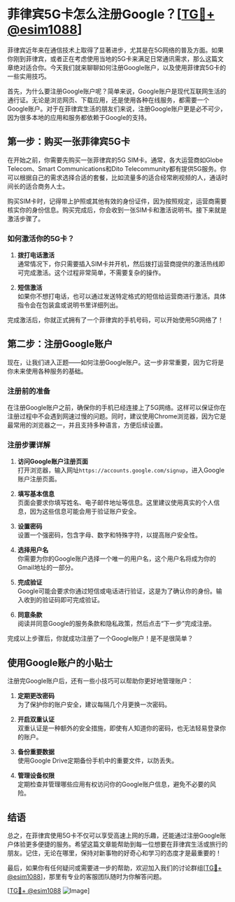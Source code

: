 # 菲律宾5G卡怎么注册Google？[[TG💪+ @esim1088](https://t.me/s/esim1088)]

菲律宾近年来在通信技术上取得了显著进步，尤其是在5G网络的普及方面。如果你刚到菲律宾，或者正在考虑使用当地的5G卡来满足日常通讯需求，那么这篇文章绝对适合你。今天我们就来聊聊如何注册Google账户，以及使用菲律宾5G卡的一些实用技巧。

首先，为什么要注册Google账户呢？简单来说，Google账户是现代互联网生活的通行证。无论是浏览网页、下载应用，还是使用各种在线服务，都需要一个Google账户。对于在菲律宾生活的朋友们来说，注册Google账户更是必不可少，因为很多本地的应用和服务都依赖于Google的支持。

## 第一步：购买一张菲律宾5G卡

在开始之前，你需要先购买一张菲律宾的5G SIM卡。通常，各大运营商如Globe Telecom、Smart Communications和Dito Telecommunity都有提供5G服务。你可以根据自己的需求选择合适的套餐，比如流量多的适合经常刷视频的人，通话时间长的适合商务人士。

购买SIM卡时，记得带上护照或其他有效的身份证件，因为按照规定，运营商需要核实你的身份信息。购买完成后，你会收到一张SIM卡和激活说明书。接下来就是激活步骤了。

### 如何激活你的5G卡？

1. **拨打电话激活**  
   通常情况下，你只需要插入SIM卡并开机，然后拨打运营商提供的激活热线即可完成激活。这个过程非常简单，不需要复杂的操作。

2. **短信激活**  
   如果你不想打电话，也可以通过发送特定格式的短信给运营商进行激活。具体指令会在包装盒或说明书里详细列出。

完成激活后，你就正式拥有了一个菲律宾的手机号码，可以开始使用5G网络了！

## 第二步：注册Google账户

现在，让我们进入正题——如何注册Google账户。这一步非常重要，因为它将是你未来使用各种服务的基础。

### 注册前的准备

在注册Google账户之前，确保你的手机已经连接上了5G网络。这样可以保证你在注册过程中不会遇到网速过慢的问题。同时，建议使用Chrome浏览器，因为它是最常用的浏览器之一，并且支持多种语言，方便后续设置。

### 注册步骤详解

1. **访问Google账户注册页面**  
   打开浏览器，输入网址`https://accounts.google.com/signup`，进入Google账户注册页面。

2. **填写基本信息**  
   页面会要求你填写姓名、电子邮件地址等信息。这里建议使用真实的个人信息，因为这些信息可能会用于验证账户安全。

3. **设置密码**  
   设置一个强密码，包含字母、数字和特殊字符，以提高账户安全性。

4. **选择用户名**  
   你需要为你的Google账户选择一个唯一的用户名，这个用户名将成为你的Gmail地址的一部分。

5. **完成验证**  
   Google可能会要求你通过短信或电话进行验证，这是为了确认你的身份。输入收到的验证码即可完成验证。

6. **同意条款**  
   阅读并同意Google的服务条款和隐私政策，然后点击“下一步”完成注册。

完成以上步骤后，你就成功注册了一个Google账户！是不是很简单？

## 使用Google账户的小贴士

注册完Google账户后，还有一些小技巧可以帮助你更好地管理账户：

1. **定期更改密码**  
   为了保护你的账户安全，建议每隔几个月更换一次密码。

2. **开启双重认证**  
   双重认证是一种额外的安全措施，即使有人知道你的密码，也无法轻易登录你的账户。

3. **备份重要数据**  
   使用Google Drive定期备份手机中的重要文件，以防丢失。

4. **管理设备权限**  
   定期检查并管理哪些应用有权访问你的Google账户信息，避免不必要的风险。

## 结语

总之，在菲律宾使用5G卡不仅可以享受高速上网的乐趣，还能通过注册Google账户体验更多便捷的服务。希望这篇文章能帮助到每一位想要在菲律宾生活或旅行的朋友。记住，无论在哪里，保持对新事物的好奇心和学习的态度才是最重要的！

最后，如果你有任何疑问或需要进一步的帮助，欢迎加入我们的讨论群组[[TG💪+ @esim1088](https://t.me/s/esim1088)]，那里有专业的客服团队随时为你解答问题。

[[TG💪+ @esim1088](https://t.me/s/esim1088) ![Image](https://i.postimg.cc/4NQfJmqS/Snipaste-2025-05-13-00-14-12.png)]